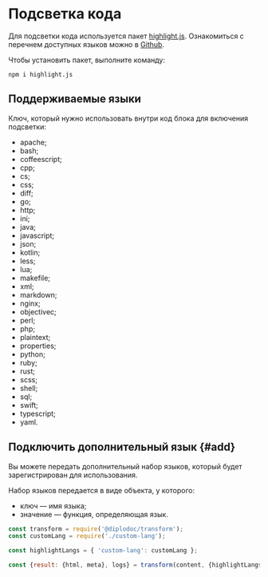 # Подсветка кода

Для подсветки кода используется пакет [highlight.js](https://www.npmjs.com/package/highlight.js). Ознакомиться с перечнем доступных языков можно в [Github](https://github.com/highlightjs/highlight.js/tree/master/src/languages).

Чтобы установить пакет, выполните команду:
```shell
npm i highlight.js
```

## Поддерживаемые языки

Ключ, который нужно использовать внутри код блока для включения подсветки:

* apache;
* bash;
* coffeescript;
* cpp;
* cs;
* css;
* diff;
* go;
* http;
* ini;
* java;
* javascript;
* json;
* kotlin;
* less;
* lua;
* makefile;
* xml;
* markdown;
* nginx;
* objectivec;
* perl;
* php;
* plaintext;
* properties;
* python;
* ruby;
* rust;
* scss;
* shell;
* sql;
* swift;
* typescript;
* yaml.

## Подключить дополнительный язык {#add}

Вы можете передать дополнительный набор языков, который будет зарегистрирован для использования.

Набор языков передается в виде объекта, у которого:

* ключ — имя языка;
* значение — функция, определяющая язык.

```javascript
const transform = require('@diplodoc/transform');
const customLang = require('./custom-lang');

const highlightLangs = { 'custom-lang': customLang };

const {result: {html, meta}, logs} = transform(content, {highlightLangs});
```

